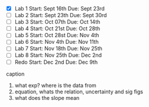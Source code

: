 - [x] Lab 1
      Start: Sept 16th
      Due: Sept 23rd
- [ ] Lab 2
      Start: Sept 23th
      Due: Sept 30rd
- [ ] Lab 3
      Start: Oct 07th
      Due: Oct 14th
- [ ] Lab 4
      Start: Oct 21st
      Due: Oct 28th
- [ ] Lab 5
      Start: Oct 28st
      Due: Nov 4th
- [ ] Lab 6
      Start: Nov 4th
      Due: Nov 11th
- [ ] Lab 7
      Start: Nov 18th
      Due: Nov 25th
- [ ] Lab 8
      Start: Nov 25th
      Due: Dec 2nd
- [ ] Redo
      Start: Dec 2nd
      Due: Dec 9th

caption 

1. what exp? where is the data from
2. equation, whats the relation, uncertainty and sig figs
3. what does the slope mean